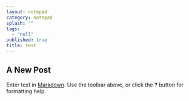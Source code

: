 ```yaml
---
layout: notepad
category: notepad
splash: ""
tags: 
  - "null"
published: true
title: test
---
```

## A New Post

Enter text in [Markdown](http://daringfireball.net/projects/markdown/). Use the toolbar above, or click the **?** button for formatting help.
